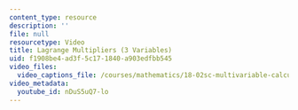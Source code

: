 ```yaml
---
content_type: resource
description: ''
file: null
resourcetype: Video
title: Lagrange Multipliers (3 Variables)
uid: f1908be4-ad3f-5c17-1840-a903edfbb545
video_files:
  video_captions_file: /courses/mathematics/18-02sc-multivariable-calculus-fall-2010/2.-partial-derivatives/part-c-lagrange-multipliers-and-constrained-differentials/session-41-advanced-example/lagrange-multipliers-3-variables/nDuS5uQ7-lo.vtt
video_metadata:
  youtube_id: nDuS5uQ7-lo
---
```

